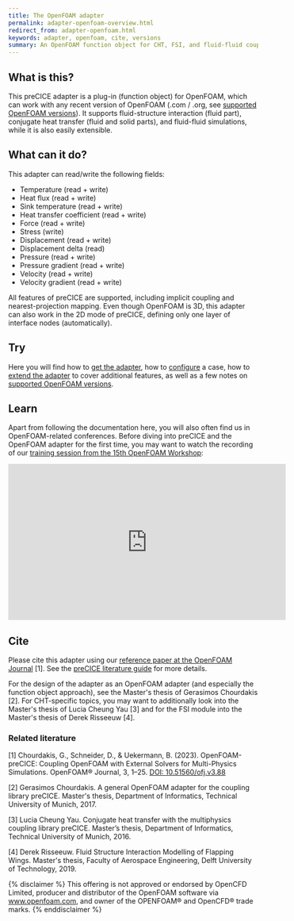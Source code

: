 ```yaml
---
title: The OpenFOAM adapter
permalink: adapter-openfoam-overview.html
redirect_from: adapter-openfoam.html
keywords: adapter, openfoam, cite, versions
summary: An OpenFOAM function object for CHT, FSI, and fluid-fluid coupled simulations using preCICE.
---
```


## What is this?

This preCICE adapter is a plug-in (function object) for OpenFOAM, which can work with any recent version of OpenFOAM (.com / .org, see [supported OpenFOAM versions](https://precice.org/adapter-openfoam-support.html)). It supports fluid-structure interaction (fluid part), conjugate heat transfer (fluid and solid parts), and fluid-fluid simulations, while it is also easily extensible.

## What can it do?

This adapter can read/write the following fields:

- Temperature (read + write)
- Heat flux (read + write)
- Sink temperature (read + write)
- Heat transfer coefficient (read + write)
- Force (read + write)
- Stress (write)
- Displacement (read + write)
- Displacement delta (read)
- Pressure (read + write)
- Pressure gradient (read + write)
- Velocity (read + write)
- Velocity gradient (read + write)

All features of preCICE are supported, including implicit coupling and nearest-projection mapping. Even though OpenFOAM is 3D, this adapter can also work in the 2D mode of preCICE, defining only one layer of interface nodes (automatically).

## Try

Here you will find how to [get the adapter](https://precice.org/adapter-openfoam-get.html), how to [configure](https://precice.org/adapter-openfoam-config.html) a case, how to [extend the adapter](https://precice.org/adapter-openfoam-extend.html) to cover additional features, as well as a few notes on [supported OpenFOAM versions](https://precice.org/adapter-openfoam-support.html).

## Learn

Apart from following the documentation here, you will also often find us in OpenFOAM-related conferences.
Before diving into preCICE and the OpenFOAM adapter for the first time, you may want to watch the recording of
our [training session from the 15th OpenFOAM Workshop](https://mediatum.ub.tum.de/1551809):

<iframe width="560" height="315" src="https://www.youtube-nocookie.com/embed/INGsFlCW3B8" frameborder="0" allow="accelerometer; autoplay; clipboard-write; encrypted-media; gyroscope; picture-in-picture" allowfullscreen></iframe>

## Cite

Please cite this adapter using our [reference paper at the OpenFOAM Journal](https://doi.org/10.51560/ofj.v3.88) [1]. See the [preCICE literature guide](https://precice.org/fundamentals-literature-guide.html) for more details.

For the design of the adapter as an OpenFOAM adapter (and especially the function object approach), see the Master's thesis of Gerasimos Chourdakis [2]. For CHT-specific topics, you may want to additionally look into the Master's thesis of Lucia Cheung Yau [3] and for the FSI module into the Master's thesis of Derek Risseeuw [4].

### Related literature

[1] Chourdakis, G., Schneider, D., & Uekermann, B. (2023). OpenFOAM-preCICE: Coupling OpenFOAM with External Solvers for Multi-Physics Simulations. OpenFOAM® Journal, 3, 1–25. [DOI: 10.51560/ofj.v3.88](https://doi.org/10.51560/ofj.v3.88)

[2] Gerasimos Chourdakis. A general OpenFOAM adapter for the coupling library preCICE. Master's thesis, Department of Informatics, Technical University of Munich, 2017.

[3] Lucia Cheung Yau. Conjugate heat transfer with the multiphysics coupling library preCICE. Master’s thesis, Department of Informatics, Technical University of Munich, 2016.

[4] Derek Risseeuw. Fluid Structure Interaction Modelling of Flapping Wings. Master's thesis, Faculty of Aerospace Engineering, Delft University of Technology, 2019.

{% disclaimer %}
This offering is not approved or endorsed by OpenCFD Limited, producer and distributor of the OpenFOAM software via www.openfoam.com, and owner of the OPENFOAM®  and OpenCFD®  trade marks.
{% enddisclaimer %}
